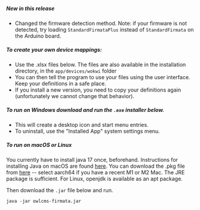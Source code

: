 ##### New in this release

- Changed the firmware detection method.  Note: if your firmware is not detected, try loading `StandardFirmataPlus` instead of `StandardFirmata` on the Arduino board.


##### To create your own device mappings:

- Use the .xlsx files below. The files are also available in the installation directory, in the `app/devices/wokwi` folder 
- You can then tell the program to use your files using the user interface. Keep your definitions in a safe place.
- If you install a new version, you need to copy your definitions again (unfortunately we cannot change that behavior).

##### To run on Windows download and run the `.exe` installer below.  

- This will create a desktop icon and start menu entries.
- To uninstall, use the "Installed App" system settings menu.

##### To run on macOS or Linux

You currently have to install java 17 once, beforehand. Instructions for installing Java on macOS are found [here](https://adoptium.net/installation/macOS/).  You can download the .pkg file from [here](https://adoptium.net/temurin/releases/) -- select aarch64 if you have a recent M1 or M2 Mac.  The JRE package is sufficient.  For Linux, openjdk is available as an apt package.

Then download the `.jar` file below and run.
```
java -jar owlcms-firmata.jar
```
